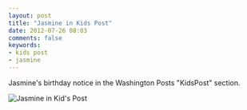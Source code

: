 ```yaml
---
layout: post
title: "Jasmine in Kids Post"
date: 2012-07-26 08:03
comments: false
keywords: 
- kids post
- jasmine
---
```

Jasmine's birthday notice in the Washington Posts "KidsPost" section.

![Jasmine in Kid's Post](http://media.eick.us/media/photographs/2012/2012-07-26-1/IMG_0065.JPG)


